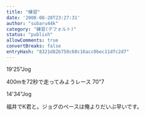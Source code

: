```yaml
---
title: "練習"
date: '2008-08-28T23:27:31'
author: "subaru44k"
category: "練習(デフォルト)"
status: "publish"
allowComments: true
convertBreaks: false
entryHash: "8321d82b750c60c16acc0bec11dfc2d7"
---
```

19'25"Jog

400mを72秒で走ってみようレース
70"7

14'34"Jog

福井でK君と。ジョグのペースは俺よりだいぶ早いです。
